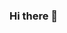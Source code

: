 ### Hi there 👋

<!--
**Technically-D/Technically-D** is a ✨ _special_ ✨ repository because its `README.md` (this file) appears on your GitHub profile.

Here are some ideas to get you started:
- Senior Network Engineer
- Linux lover
- Open source fanatic
- Automatate Everything
- 🔭 I’m currently working on everything
- 🌱 I’m currently learning all I can
